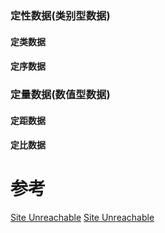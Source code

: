 

### 定性数据(类别型数据)

#### 定类数据

#### 定序数据

### 定量数据(数值型数据)

#### 定距数据


#### 定比数据


# 参考
[Site Unreachable](https://www.zhihu.com/question/377458608)
[Site Unreachable](https://zhuanlan.zhihu.com/p/334574642)
